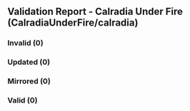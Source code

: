 ## Validation Report - Calradia Under Fire (CalradiaUnderFire/calradia)


### Invalid (0)
### Updated (0)
### Mirrored (0)
### Valid (0)
